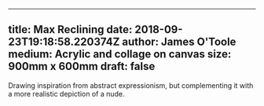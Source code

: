 
---
title: Max Reclining
date: 2018-09-23T19:18:58.220374Z
author: James O'Toole
medium: Acrylic and collage on canvas
size: 900mm x 600mm
draft: false
---

Drawing inspiration from abstract expressionism, but complementing it with a more realistic depiction of a nude.
